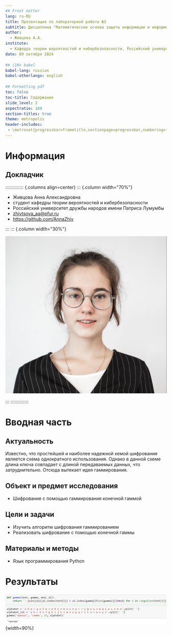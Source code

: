```yaml
---
## Front matter
lang: ru-RU
title: Презентация по лабораторной работе №3
subtitle: Дисциплина "Математические основы защиты информации и информационной безопасности"
author:
  - Живцова А.А.
institute:
  - Кафедра теории вероятностей и кибербезопасности, Российский университет дружбы народов имени Патриса Лумумбы, Москва, Россия
date: 09 октября 2024

## i18n babel
babel-lang: russian
babel-otherlangs: english

## Formatting pdf
toc: false
toc-title: Содержание
slide_level: 2
aspectratio: 169
section-titles: true
theme: metropolis
header-includes:
 - \metroset{progressbar=frametitle,sectionpage=progressbar,numbering=fraction}
---
```


# Информация

## Докладчик

:::::::::::::: {.columns align=center}
::: {.column width="70%"}

  * Живцова Анна Александровна
  * студент кафедры теории вероятностей и кибербезопасности
  * Российский университет дружбы народов имени Патриса Лумумбы
  * [zhivtsova_aa@pfur.ru](mailto:zhivtsova_aa@pfur.ru)
  * <https://github.com/AnnaZhiv>

:::
::: {.column width="30%"}

![](./image/photo.jpg)

:::
::::::::::::::

# Вводная часть

## Актуальность

Известно, что простейшей и наиболее надежной хемой шифрования является схема однократного использования. Однако в данной схеме длина ключа совпадает с длиной передаваемых данных, что затруднительно. Отсюда вытекает идея гаммирования. 

## Объект и предмет исследования

- Шифрование с помощью гаммирования конечной гаммой       

## Цели и задачи

- Изучить алгоритм шифрования гаммированием     
- Реализовать шифрование с помощью конечной гаммы       

## Материалы и методы

- Язык программирования Python    

# Результаты

![Рабочий программный код](image/001.jpg){width=90%}